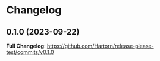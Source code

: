 # Changelog

## 0.1.0 (2023-09-22)

**Full Changelog**: https://github.com/Hartorn/release-please-test/commits/v0.1.0
